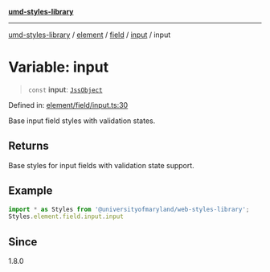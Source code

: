 [**umd-styles-library**](../../../../../../README.md)

***

[umd-styles-library](../../../../../../modules.md) / [element](../../../../../README.md) / [field](../../../README.md) / [input](../README.md) / input

# Variable: input

> `const` **input**: [`JssObject`](../../../../../../utilities/namespaces/transform/type-aliases/JssObject.md)

Defined in: [element/field/input.ts:30](https://github.com/UMD-Digital/design-system/blob/ed6189804bf5f4c4fcbe5325b54aac33ac48d614/packages/styles/source/element/field/input.ts#L30)

Base input field styles with validation states.

## Returns

Base styles for input fields with validation state support.

## Example

```typescript
import * as Styles from '@universityofmaryland/web-styles-library';
Styles.element.field.input.input
```

## Since

1.8.0

